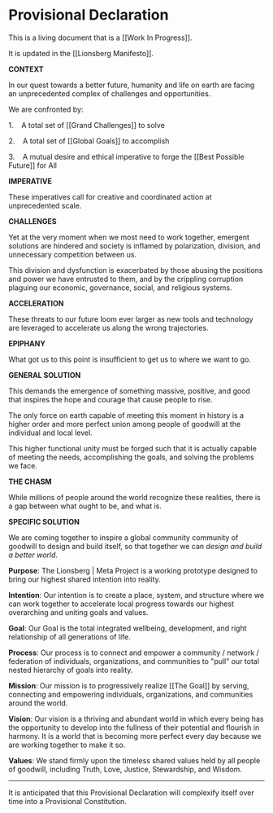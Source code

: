 # Provisional Declaration
This is a living document that is a [[Work In Progress]]. 

It is updated in the [[Lionsberg Manifesto]]. 

**CONTEXT**

In our quest towards a better future, humanity and life on earth are facing an unprecedented complex of challenges and opportunities.

We are confronted by:

1.    A total set of [[Grand Challenges]] to solve  

2.    A total set of [[Global Goals]] to accomplish  

3.    A mutual desire and ethical imperative to forge the [[Best Possible Future]] for All  

**IMPERATIVE**

These imperatives call for creative and coordinated action at unprecedented scale.  

**CHALLENGES**

Yet at the very moment when we most need to work together, emergent solutions are hindered and society is inflamed by polarization, division, and unnecessary competition between us.  

This division and dysfunction is exacerbated by those abusing the positions and power we have entrusted to them, and by the crippling corruption plaguing our economic, governance, social, and religious systems. 

**ACCELERATION**

These threats to our future loom ever larger as new tools and technology are leveraged to accelerate us along the wrong trajectories.  

**EPIPHANY**

What got us to this point is insufficient to get us to where we want to go.  

**GENERAL SOLUTION**

This demands the emergence of something massive, positive, and good that inspires the hope and courage that cause people to rise. 

The only force on earth capable of meeting this moment in history is a higher order and more perfect union among people of goodwill at the individual and local level. 

This higher functional unity must be forged such that it is actually capable of meeting the needs, accomplishing the goals, and solving the problems we face. 

**THE CHASM**

While millions of people around the world recognize these realities, there is a gap between what ought to be, and what is.

**SPECIFIC SOLUTION**

We are coming together to inspire a global community community of goodwill to design and build itself, so that together we can _design and build a better world_. 

**Purpose**: The Lionsberg | Meta Project is a working prototype designed to bring our highest shared intention into reality.

**Intention**: Our intention is to create a place, system, and structure where we can work together to accelerate local progress towards our highest overarching and uniting goals and values. 

**Goal**: Our Goal is the total integrated wellbeing, development, and right relationship of all generations of life.

**Process**: Our process is to connect and empower a community / network / federation of individuals, organizations, and communities to "pull" our total nested hierarchy of goals into reality. 

**Mission**: Our mission is to progressively realize [[The Goal]] by serving, connecting and empowering individuals, organizations, and communities around the world. 

**Vision**: Our vision is a thriving and abundant world in which every being has the opportunity to develop into the fullness of their potential and flourish in harmony. It is a world that is becoming more perfect every day because we are working together to make it so. 

**Values**: We stand firmly upon the timeless shared values held by all people of goodwill, including Truth, Love, Justice, Stewardship, and Wisdom.  

_____
It is anticipated that this Provisional Declaration will complexify itself over time into a Provisional Constitution. 